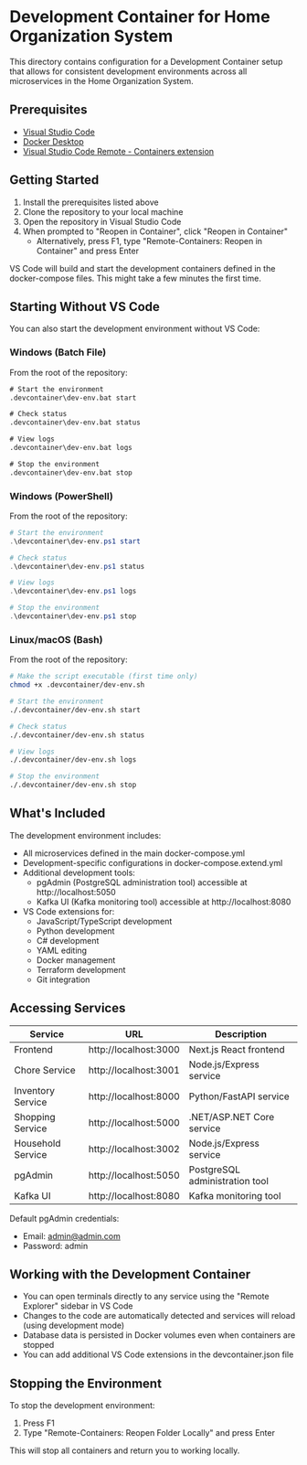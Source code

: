 # Development Container for Home Organization System

This directory contains configuration for a Development Container setup that allows for consistent development environments across all microservices in the Home Organization System.

## Prerequisites

- [Visual Studio Code](https://code.visualstudio.com/)
- [Docker Desktop](https://www.docker.com/products/docker-desktop)
- [Visual Studio Code Remote - Containers extension](https://marketplace.visualstudio.com/items?itemName=ms-vscode-remote.remote-containers)

## Getting Started

1. Install the prerequisites listed above
2. Clone the repository to your local machine
3. Open the repository in Visual Studio Code
4. When prompted to "Reopen in Container", click "Reopen in Container"
   - Alternatively, press F1, type "Remote-Containers: Reopen in Container" and press Enter

VS Code will build and start the development containers defined in the docker-compose files. This might take a few minutes the first time.

## Starting Without VS Code

You can also start the development environment without VS Code:

### Windows (Batch File)

From the root of the repository:

```cmd
# Start the environment
.devcontainer\dev-env.bat start

# Check status
.devcontainer\dev-env.bat status

# View logs
.devcontainer\dev-env.bat logs

# Stop the environment
.devcontainer\dev-env.bat stop
```

### Windows (PowerShell)

From the root of the repository:

```powershell
# Start the environment
.\devcontainer\dev-env.ps1 start

# Check status
.\devcontainer\dev-env.ps1 status

# View logs
.\devcontainer\dev-env.ps1 logs

# Stop the environment
.\devcontainer\dev-env.ps1 stop
```

### Linux/macOS (Bash)

From the root of the repository:

```bash
# Make the script executable (first time only)
chmod +x .devcontainer/dev-env.sh

# Start the environment
./.devcontainer/dev-env.sh start

# Check status
./.devcontainer/dev-env.sh status

# View logs
./.devcontainer/dev-env.sh logs

# Stop the environment
./.devcontainer/dev-env.sh stop
```

## What's Included

The development environment includes:

- All microservices defined in the main docker-compose.yml
- Development-specific configurations in docker-compose.extend.yml
- Additional development tools:
  - pgAdmin (PostgreSQL administration tool) accessible at http://localhost:5050
  - Kafka UI (Kafka monitoring tool) accessible at http://localhost:8080
- VS Code extensions for:
  - JavaScript/TypeScript development
  - Python development
  - C# development
  - YAML editing
  - Docker management
  - Terraform development
  - Git integration

## Accessing Services

| Service           | URL                   | Description                    |
| ----------------- | --------------------- | ------------------------------ |
| Frontend          | http://localhost:3000 | Next.js React frontend         |
| Chore Service     | http://localhost:3001 | Node.js/Express service        |
| Inventory Service | http://localhost:8000 | Python/FastAPI service         |
| Shopping Service  | http://localhost:5000 | .NET/ASP.NET Core service      |
| Household Service | http://localhost:3002 | Node.js/Express service        |
| pgAdmin           | http://localhost:5050 | PostgreSQL administration tool |
| Kafka UI          | http://localhost:8080 | Kafka monitoring tool          |

Default pgAdmin credentials:

- Email: admin@admin.com
- Password: admin

## Working with the Development Container

- You can open terminals directly to any service using the "Remote Explorer" sidebar in VS Code
- Changes to the code are automatically detected and services will reload (using development mode)
- Database data is persisted in Docker volumes even when containers are stopped
- You can add additional VS Code extensions in the devcontainer.json file

## Stopping the Environment

To stop the development environment:

1. Press F1
2. Type "Remote-Containers: Reopen Folder Locally" and press Enter

This will stop all containers and return you to working locally.
